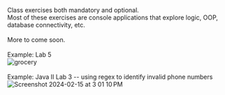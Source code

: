 Class exercises both mandatory and optional.<br>
Most of these exercises are console applications that explore logic, OOP, database connectivity, etc.<br><br>
More to come soon.<br><br>
Example: Lab 5<br>
![grocery](https://github.com/margoriordan/Java-Exercises/assets/104601376/b36b81d7-6ca1-4e70-963b-f7de6fe70a6b)<br><br>
Example: Java II Lab 3 -- using regex to identify invalid phone numbers
![Screenshot 2024-02-15 at 3 01 10 PM](https://github.com/margoriordan/Java-Exercises/assets/104601376/40a4c3a9-a713-44ff-a7f6-eab9c0f80e47)
